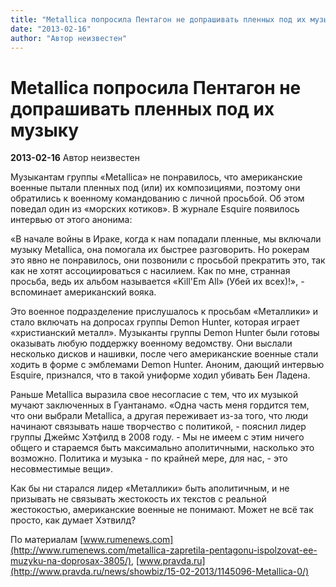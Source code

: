 ```yaml
---
title: "Metallica попросила Пентагон не допрашивать пленных под их музыку"
date: "2013-02-16"
author: "Автор неизвестен"
---
```


# Metallica попросила Пентагон не допрашивать пленных под их музыку

**2013-02-16** Автор неизвестен

Музыкантам группы «Metallica» не понравилось, что американские военные пытали пленных под (или) их композициями, поэтому они обратились к военному командованию с личной просьбой. Об этом поведал один из «морских котиков». В журнале Esquire появилось интервью от этого анонима:

«В начале войны в Ираке, когда к нам попадали пленные, мы включали музыку Metallica, она помогала их быстрее разговорить. Но рокерам это явно не понравилось, они позвонили с просьбой прекратить это, так как не хотят ассоциироваться с насилием. Как по мне, странная просьба, ведь их альбом называется «Kill'Em All» (Убей их всех)!», - вспоминает американский вояка.

Это военное подразделение прислушалось к просьбам «Металлики» и стало включать на допросах группы Demon Hunter, которая играет «христианский металл». Музыканты группы Demon Hunter были готовы оказывать любую поддержку военному ведомству. Они выслали несколько дисков и нашивки, после чего американские военные стали ходить в форме с эмблемами Demon Hunter. Аноним, дающий интервью Esquire, признался, что в такой униформе ходил убивать Бен Ладена.

Раньше Metallica выразила свое несогласие с тем, что их музыкой мучают заключенных в Гуантанамо. «Одна часть меня гордится тем, что они выбрали Metallica, а другая переживает из-за того, что люди начинают связывать наше творчество с политикой, - пояснил лидер группы Джеймс Хэтфилд в 2008 году. - Мы не имеем с этим ничего общего и стараемся быть максимально аполитичными, насколько это возможно. Политика и музыка - по крайней мере, для нас, - это несовместимые вещи».

Как бы ни старался лидер «Металлики» быть аполитичным, и не призывать не связывать жестокость их текстов с реальной жестокостью, американские военные не понимают. Может не всё так просто, как думает Хэтвилд?

По материалам [www.rumenews.com](http://www.rumenews.com/metallica-zapretila-pentagonu-ispolzovat-ee-muzyku-na-doprosax-3805/), [www.pravda.ru](http://www.pravda.ru/news/showbiz/15-02-2013/1145096-Metallica-0/)